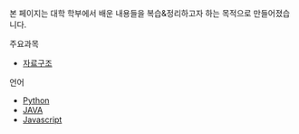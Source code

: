본 페이지는 대학 학부에서 배운 내용들을 복습&정리하고자 하는 목적으로 만들어졌습니다.



주요과목

- [자료구조](./DataStructure)



언어

- [Python](./Python)
- [JAVA](./JAVA)
- [Javascript](./Javascript)

